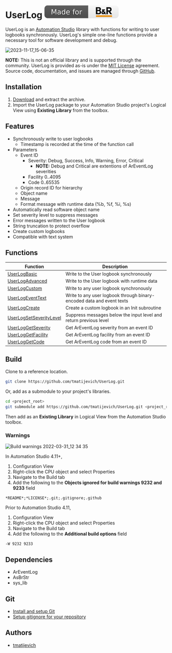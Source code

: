 # UserLog [![Made for B&R](https://raw.githubusercontent.com/hilch/BandR-badges/dfd5e264d7d2dd369fd37449605673f779db437d/Made-For-BrAutomation.svg)](https://www.br-automation.com)

UserLog is an [Automation Studio](https://www.br-automation.com/en-us/products/software/automation-software/automation-studio/) library with functions for writing to user logbooks synchronously.  UserLog's simple one-line functions provide a necessary tool for software development and debug.

![2023-11-17_15-06-35](https://github.com/tmatijevich/UserLog/assets/33841634/60dd7762-9ecd-48d2-9329-1b7271fbe130)

**NOTE:** This is not an official library and is supported through the community.  UserLog is provided as-is under the [MIT License](https://mit-license.org/) agreement.  Source code, documentation, and issues are managed through [GitHub](https://github.com/tmatijevich/UserLog).

## Installation

1. [Download](https://github.com/tmatijevich/UserLog/releases/latest/download/UserLog.zip) and extract the archive.
2. Import the UserLog package to your Automation Studio project's Logical View using **Existing Library** from the toolbox.

## Features

- Synchronously write to user logbooks
	- Timestamp is recorded at the time of the function call
- Parameters
	- Event ID
		- Severity: Debug, Success, Info, Warning, Error, Critical
			- **NOTE:** Debug and Critical are extentions of ArEventLog severities
		- Facility 0..4095
		- Code 0..65535
	- Origin record ID for hierarchy
	- Object name
	- Message
	- Format message with runtime data (%b, %f, %i, %s)
- Automatically read software object name
- Set severity level to suppress messages
- Error messages written to the User logbook
- String truncation to protect overflow
- Create custom logbooks
- Compatible with text system

## Functions

Function | Description
---|---
[UserLogBasic](https://github.com/tmatijevich/UserLog/blob/main/UserLog.fun?ts=4#L2) | Write to the User logbook synchronously
[UserLogAdvanced](https://github.com/tmatijevich/UserLog/blob/main/UserLog.fun?ts=4#L10) | Write to the User logbook with runtime data
[UserLogCustom](https://github.com/tmatijevich/UserLog/blob/main/UserLog.fun?ts=4#L19) | Write to any user logbook synchronously
[UserLogEventText](https://github.com/tmatijevich/UserLog/blob/main/UserLog.fun?ts=4#L32) | Write to any user logbook through binary-encoded data and event texts
[UserLogCreate](https://github.com/tmatijevich/UserLog/blob/main/UserLog.fun?ts=4#L43) | Create a custom logbook in an Init subroutine
[UserLogSetSeverityLevel](https://github.com/tmatijevich/UserLog/blob/main/UserLog.fun?ts=4#L50) | Suppress messages below the input level and return previous level
[UserLogGetSeverity](https://github.com/tmatijevich/UserLog/blob/main/UserLog.fun?ts=4#L56) | Get ArEventLog severity from an event ID
[UserLogGetFacility](https://github.com/tmatijevich/UserLog/blob/main/UserLog.fun?ts=4#L62) | Get ArEventLog facility from an event ID
[UserLogGetCode](https://github.com/tmatijevich/UserLog/blob/main/UserLog.fun?ts=4#L68) | Get ArEventLog code from an event ID

## Build

Clone to a reference location.

```bash
git clone https://github.com/tmatijevich/UserLog.git
```

Or, add as a submodule to your project's libraries.

```bash
cd <project_root>
git submodule add https://github.com/tmatijevich/UserLog.git <project_root>/Logical/Libraries/UserLog
```

Then add as an **Existing Library** in Logical View from the Automation Studio toolbox.

### Warnings

![Build warnings 2022-03-31_12 34 35](https://user-images.githubusercontent.com/33841634/161134955-5e71050f-bd1b-49cf-b07c-6408ae3c24ca.png)

In Automation Studio 4.11+,

1. Configuration View
2. Right-click the CPU object and select Properties
3. Navigate to the Build tab
4. Add the following to the **Objects ignored for build warnings 9232 and 9233** field

```
*README*;*LICENSE*;.git;.gitignore;.github
```

Prior to Automation Studio 4.11,

1. Configuration View
2. Right-click the CPU object and select Properties
3. Navigate to the Build tab
4. Add the following to the **Additional build options** field

```
-W 9232 9233
```

## Dependencies

- ArEventLog
- AsBrStr
- sys_lib

## Git

- [Install and setup Git](https://tmatijevich.github.io/gfw-tutorial/)
- [Setup gitignore for your repository](https://gist.github.com/tmatijevich/453436f1e6abc62a3d052d9b03f9db58)

## Authors

- [tmatijevich](https://github.com/tmatijevich)
